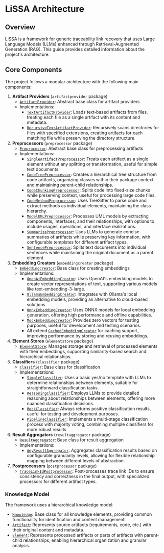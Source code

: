 # LiSSA Architecture

## Overview

LiSSA is a framework for generic traceability link recovery that uses Large Language Models (LLMs) enhanced through Retrieval-Augmented Generation (RAG). This guide provides detailed information about the project's architecture.

## Core Components

The project follows a modular architecture with the following main components:

1. **Artifact Providers** (`artifactprovider` package)
   - [`ArtifactProvider`](src/main/java/edu/kit/kastel/sdq/lissa/ratlr/artifactprovider/ArtifactProvider.java): Abstract base class for artifact providers
   - Implementations:
     - [`TextArtifactProvider`](src/main/java/edu/kit/kastel/sdq/lissa/ratlr/artifactprovider/TextArtifactProvider.java): Loads text-based artifacts from files, treating each file as a single artifact with its content and metadata.
     - [`RecursiveTextArtifactProvider`](src/main/java/edu/kit/kastel/sdq/lissa/ratlr/artifactprovider/RecursiveTextArtifactProvider.java): Recursively scans directories for files with specified extensions, creating artifacts for each matching file while preserving the directory structure.
2. **Preprocessors** (`preprocessor` package)
   - [`Preprocessor`](src/main/java/edu/kit/kastel/sdq/lissa/ratlr/preprocessor/Preprocessor.java): Abstract base class for preprocessing artifacts
   - Implementations:
     - [`SingleArtifactPreprocessor`](src/main/java/edu/kit/kastel/sdq/lissa/ratlr/preprocessor/SingleArtifactPreprocessor.java): Treats each artifact as a single element without any splitting or transformation, useful for simple text documents.
     - [`CodeTreePreprocessor`](src/main/java/edu/kit/kastel/sdq/lissa/ratlr/preprocessor/CodeTreePreprocessor.java): Creates a hierarchical tree structure from code artifacts, organizing classes within their package context and maintaining parent-child relationships.
     - [`CodeChunkingPreprocessor`](src/main/java/edu/kit/kastel/sdq/lissa/ratlr/preprocessor/CodeChunkingPreprocessor.java): Splits code into fixed-size chunks while preserving context, useful for processing large code files.
     - [`CodeMethodPreprocessor`](src/main/java/edu/kit/kastel/sdq/lissa/ratlr/preprocessor/CodeMethodPreprocessor.java): Uses TreeSitter to parse code and extract methods as individual elements, maintaining the class hierarchy.
     - [`ModelUMLPreprocessor`](src/main/java/edu/kit/kastel/sdq/lissa/ratlr/preprocessor/ModelUMLPreprocessor.java): Processes UML models by extracting components, interfaces, and their relationships, with options to include usages, operations, and interface realizations.
     - [`SummarizePreprocessor`](src/main/java/edu/kit/kastel/sdq/lissa/ratlr/preprocessor/SummarizePreprocessor.java): Uses LLMs to generate concise summaries of artifacts while preserving key information, with configurable templates for different artifact types.
     - [`SentencePreprocessor`](src/main/java/edu/kit/kastel/sdq/lissa/ratlr/preprocessor/SentencePreprocessor.java): Splits text documents into individual sentences while maintaining the original document as a parent element.
3. **Embedding Creators** (`embeddingcreator` package)
   - [`EmbeddingCreator`](src/main/java/edu/kit/kastel/sdq/lissa/ratlr/embeddingcreator/EmbeddingCreator.java): Base class for creating embeddings
   - Implementations:
     - [`OpenAiEmbeddingCreator`](src/main/java/edu/kit/kastel/sdq/lissa/ratlr/embeddingcreator/OpenAiEmbeddingCreator.java): Uses OpenAI's embedding models to create vector representations of text, supporting various models like text-embedding-3-large.
     - [`OllamaEmbeddingCreator`](src/main/java/edu/kit/kastel/sdq/lissa/ratlr/embeddingcreator/OllamaEmbeddingCreator.java): Integrates with Ollama's local embedding models, providing an alternative to cloud-based solutions.
     - [`OnnxEmbeddingCreator`](src/main/java/edu/kit/kastel/sdq/lissa/ratlr/embeddingcreator/OnnxEmbeddingCreator.java): Uses ONNX models for local embedding generation, offering high performance and offline capabilities.
     - [`MockEmbeddingCreator`](src/main/java/edu/kit/kastel/sdq/lissa/ratlr/embeddingcreator/MockEmbeddingCreator.java): Provides zero vectors for testing purposes, useful for development and testing scenarios.
     - All extend [`CachedEmbeddingCreator`](src/main/java/edu/kit/kastel/sdq/lissa/ratlr/embeddingcreator/CachedEmbeddingCreator.java) for caching support, improving performance by storing and reusing embeddings.
4. **Element Stores** (`elementstore` package)
   - [`ElementStore`](src/main/java/edu/kit/kastel/sdq/lissa/ratlr/elementstore/ElementStore.java): Manages storage and retrieval of processed elements with their embeddings, supporting similarity-based search and hierarchical relationships.
5. **Classifiers** (`classifier` package)
   - [`Classifier`](src/main/java/edu/kit/kastel/sdq/lissa/ratlr/classifier/Classifier.java): Base class for classification
   - Implementations:
     - [`SimpleClassifier`](src/main/java/edu/kit/kastel/sdq/lissa/ratlr/classifier/SimpleClassifier.java): Uses a basic yes/no template with LLMs to determine relationships between elements, suitable for straightforward classification tasks.
     - [`ReasoningClassifier`](src/main/java/edu/kit/kastel/sdq/lissa/ratlr/classifier/ReasoningClassifier.java): Employs LLMs to provide detailed reasoning about relationships between elements, offering more nuanced classification decisions.
     - [`MockClassifier`](src/main/java/edu/kit/kastel/sdq/lissa/ratlr/classifier/MockClassifier.java): Always returns positive classification results, useful for testing and development purposes.
     - [`PipelineClassifier`](src/main/java/edu/kit/kastel/sdq/lissa/ratlr/classifier/PipelineClassifier.java): Implements a multi-stage classification process with majority voting, combining multiple classifiers for more robust results.
6. **Result Aggregators** (`resultaggregator` package)
   - [`ResultAggregator`](src/main/java/edu/kit/kastel/sdq/lissa/ratlr/resultaggregator/ResultAggregator.java): Base class for result aggregation
   - Implementations:
     - [`AnyResultAggregator`](src/main/java/edu/kit/kastel/sdq/lissa/ratlr/resultaggregator/AnyResultAggregator.java): Aggregates classification results based on configurable granularity levels, allowing for flexible relationship mapping between different levels of abstraction.
7. **Postprocessors** (`postprocessor` package)
   - [`TraceLinkIdPostprocessor`](src/main/java/edu/kit/kastel/sdq/lissa/ratlr/postprocessor/TraceLinkIdPostprocessor.java): Post-processes trace link IDs to ensure consistency and correctness in the final output, with specialized processors for different artifact types.

### Knowledge Model

The framework uses a hierarchical knowledge model:
- [`Knowledge`](src/main/java/edu/kit/kastel/sdq/lissa/ratlr/knowledge/Knowledge.java): Base class for all knowledge elements, providing common functionality for identification and content management.
- [`Artifact`](src/main/java/edu/kit/kastel/sdq/lissa/ratlr/knowledge/Artifact.java): Represents source artifacts (requirements, code, etc.) with their original content and metadata.
- [`Element`](src/main/java/edu/kit/kastel/sdq/lissa/ratlr/knowledge/Element.java): Represents processed artifacts or parts of artifacts with parent-child relationships, enabling hierarchical organization and granular analysis.
